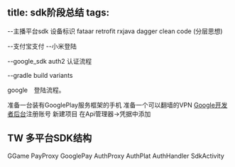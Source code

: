 title: sdk阶段总结
tags:
---

--主播平台sdk
设备标识
fataar
retrofit
rxjava
dagger
clean code (分层思想)

--支付宝支付
--小米登陆

--google_sdk
auth2 认证流程

--gradle
build variants


































google　登陆流程。

准备一台装有GooglePlay服务框架的手机
准备一个可以翻墙的VPN
[Google开发者后台](https://console.developers.google.com)注册账号
新建项目
在Api管理器->凭据中添加


TW 多平台SDK结构
--
GGame
    PayProxy 
        GooglePay
    AuthProxy
        AuthPlat
            AuthHandler
    SdkActivity       
